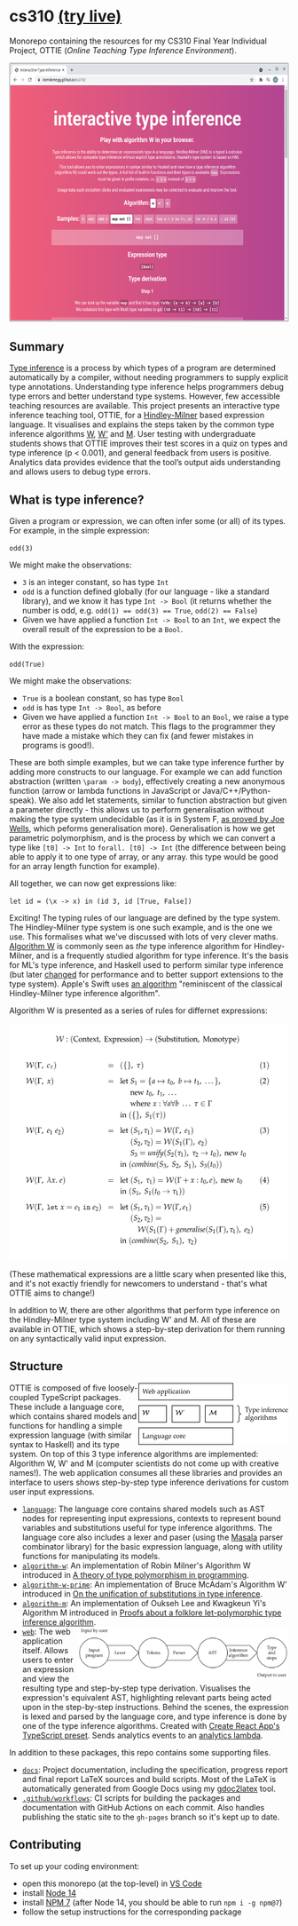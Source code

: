 # cs310 [(try live)](https://domdomegg.github.io/cs310/)

Monorepo containing the resources for my CS310 Final Year Individual Project, OTTIE (_Online Teaching Type Inference Environment_).

<p align="center"><img src="./docs/finalreport/images/ottie.png" alt="Screenshot of OTTIE's web interface" width="612" height="466.5" /></p>

## Summary

[Type inference](https://en.wikipedia.org/wiki/Type_inference) is a process by which types of a program are determined automatically by a compiler, without needing programmers to supply explicit type annotations. Understanding type inference helps programmers debug type errors and better understand type systems. However, few accessible teaching resources are available. This project presents an interactive type inference teaching tool, OTTIE, for a [Hindley-Milner](https://en.wikipedia.org/wiki/Hindley%E2%80%93Milner_type_system) based expression language. It visualises and explains the steps taken by the common type inference algorithms [W](https://doi.org/10.1016/0022-0000(78)90014-4), [W'](https://doi.org/10.1007/3-540-48515-5_9) and [M](https://doi.org/10.1145/291891.291892). User testing with undergraduate students shows that OTTIE improves their test scores in a quiz on types and type inference (p < 0.001), and general feedback from users is positive. Analytics data provides evidence that the tool’s output aids understanding and allows users to debug type errors.

## What is type inference?

Given a program or expression, we can often infer some (or all) of its types. For example, in the simple expression:

`odd(3)`

We might make the observations:
- `3` is an integer constant, so has type `Int`
- `odd` is a function defined globally (for our language - like a standard library), and we know it has type `Int -> Bool` (it returns whether the number is odd, e.g. `odd(1) == odd(3) == True`, `odd(2) == False`)
- Given we have applied a function `Int -> Bool` to an `Int`, we expect the overall result of the expression to be a `Bool`.

With the expression:

`odd(True)`

We might make the observations:
- `True` is a boolean constant, so has type `Bool`
- `odd` is has type `Int -> Bool`, as before
- Given we have applied a function `Int -> Bool` to an `Bool`, we raise a type error as these types do not match. This flags to the programmer they have made a mistake which they can fix (and fewer mistakes in programs is good!).

These are both simple examples, but we can take type inference further by adding more constructs to our language. For example we can add function abstraction (written `\param -> body`), effectively creating a new anonymous function (arrow or lambda functions in JavaScript or Java/C++/Python-speak). We also add let statements, similar to function abstraction but given a parameter directly - this allows us to perform generalisation without making the type system undecidable (as it is in System F, [as proved by Joe Wells](https://www.sciencedirect.com/science/article/pii/S0168007298000475), which peforms generalisation more). Generalisation is how we get parametric polymorphism, and is the process by which we can convert a type like `[t0] -> Int` to `forall. [t0] -> Int` (the difference between being able to apply it to one type of array, or any array. this type would be good for an array length function for example).

All together, we can now get expressions like:

`let id = (\x -> x) in (id 3, id [True, False])`

Exciting! The typing rules of our language are defined by the type system. The Hindley-Milner type system is one such example, and is the one we use. This formalises what we've discussed with lots of very clever maths. [Algorithm W](https://doi.org/10.1016/0022-0000(78)90014-4) is commonly seen as _the_ type inference algorithm for Hindley-Milner, and is a frequently studied algorithm for type inference. It's the basis for ML's type inference, and Haskell used to perform similar type inference (but later [changed](https://doi.org/10.1017/S0956796811000098) for performance and to better support extensions to the type system). Apple's Swift uses [an algorithm](https://apple-swift.readthedocs.io/en/latest/TypeChecker.html) "reminiscent of the classical Hindley-Milner type inference algorithm".

Algorithm W is presented as a series of rules for differnet expressions:

<p align="center"><img src="./docs/finalreport/images/algorithm-w.png" alt="A formal definition of Algorithm W" width="530.5" height="427" /></p>

(These mathematical expressions are a little scary when presented like this, and it's not exactly friendly for newcomers to understand - that's what OTTIE aims to change!)

In addition to W, there are other algorithms that perform type inference on the Hindley-Milner type system including W' and M. All of these are available in OTTIE, which shows a step-by-step derivation for them running on any syntactically valid input expression.

## Structure

<img align="right" src="./docs/finalreport/images/module_structure.png" alt="The language core is at the bottom, which W, W' and M depend on. The web application sits on top, depending on everything else." width="271" height="112" />

OTTIE is composed of five loosely-coupled TypeScript packages. These include a language core, which contains shared models and functions for handling a simple expression language (with similar syntax to Haskell) and its type system. On top of this 3 type inference algorithms are implemented: Algorithm W, W' and M (computer scientists do not come up with creative names!). The web application consumes all these libraries and provides an interface to users shows step-by-step type inference derivations for custom user input expressions.

- [`language`](./language): The language core contains shared models such as AST nodes for representing input expressions, contexts to represent bound variables and substitutions useful for type inference algorithms. The language core also includes a lexer and paser (using the [Masala](https://github.com/masala/masala-parser) parser combinator library) for the basic expression language, along with utility functions for manipulating its models.
- [`algorithm-w`](./algorithm-w): An implementation of Robin Milner's Algorithm W introduced in [A theory of type polymorphism in programming](https://doi.org/10.1016/0022-0000(78)90014-4).
- [`algorithm-w-prime`](./algorithm-w-prime): An implementation of Bruce McAdam's Algorithm W' introduced in [On the unification of substitutions in type inference](https://doi.org/10.1007/3-540-48515-5_9).
- [`algorithm-m`](./algorithm-m): An implementation of Oukseh Lee and Kwagkeun Yi's Algorithm M introduced in [Proofs about a folklore let-polymorphic type inference algorithm](https://doi.org/10.1145/291891.291892).
- <img align="right" src="./docs/finalreport/images/pipeline.png" alt="The user inputs a program, which is lexed to tokens, parsed to an AST, and then type inference is performed resulting in a type and steps which are output to the user" width="380.66666666667" height="94" /> [`web`](./web): The web application itself. Allows users to enter an expression and view the resulting type and step-by-step type derivation. Visualises the expression's equivalent AST, highlighting relevant parts being acted upon in the step-by-step instructions. Behind the scenes, the expression is lexed and parsed by the language core, and type inference is done by one of the type inference algorithms. Created with [Create React App's TypeScript preset](https://create-react-app.dev/docs/getting-started/#creating-a-typescript-app). Sends analytics events to an [analytics lambda](https://github.com/domdomegg/analytics-lambda).

In addition to these packages, this repo contains some supporting files.

- [`docs`](./docs): Project documentation, including the specification, progress report and final report LaTeX sources and build scripts. Most of the LaTeX is automatically generated from Google Docs using my [gdoc2latex](https://github.com/domdomegg/gdoc2latex) tool.
- [`.github/workflows`](./.github/workflows): CI scripts for building the packages and documentation with GitHub Actions on each commit. Also handles publishing the static site to the `gh-pages` branch so it's kept up to date.

## Contributing

To set up your coding environment:
- open this monorepo (at the top-level) in [VS Code](https://code.visualstudio.com/)
- install [Node 14](https://nodejs.org/)
- install [NPM 7](https://www.npmjs.com/) (after Node 14, you should be able to run `npm i -g npm@7`)
- follow the setup instructions for the corresponding package